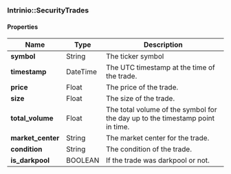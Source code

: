 

[//]: # (CLASS:Intrinio::SecurityTrades)

[//]: # (KIND:object)

### Intrinio::SecurityTrades

#### Properties

[//]: # (START_DEFINITION)

Name | Type | Description
------------ | ------------- | -------------
**symbol** | String | The ticker symbol &nbsp;
**timestamp** | DateTime | The UTC timestamp at the time of the trade. &nbsp;
**price** | Float | The price of the trade. &nbsp;
**size** | Float | The size of the trade. &nbsp;
**total_volume** | Float | The total volume of the symbol for the day up to the timestamp point in time. &nbsp;
**market_center** | String | The market center for the trade. &nbsp;
**condition** | String | The condition of the trade. &nbsp;
**is_darkpool** | BOOLEAN | If the trade was darkpool or not. &nbsp;

[//]: # (END_DEFINITION)



